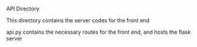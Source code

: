API Directory

This directory contains the server codes for the front end

api.py contains the necessary routes for the front end, and hosts the flask server

